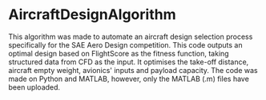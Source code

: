 # AircraftDesignAlgorithm
This algorithm was made to automate an aircraft design selection process specifically for the SAE Aero Design competition. This code outputs an optimal design based on FlightScore as the fitness function, taking structured data from CFD as the input. It optimises the take-off distance, aircraft empty weight, avionics' inputs and payload capacity. 
The code was made on Python and MATLAB, however, only the MATLAB (.m) files have been uploaded.  
